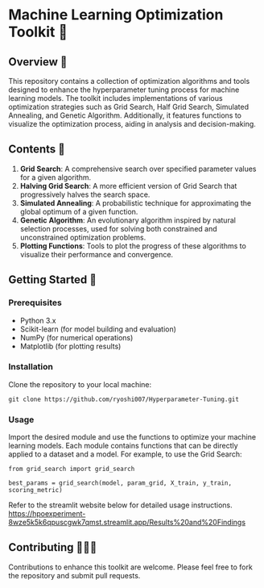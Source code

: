 # Machine Learning Optimization Toolkit 🤖  

## Overview 🔎
This repository contains a collection of optimization algorithms and tools designed to enhance the hyperparameter tuning process for machine learning models. The toolkit includes implementations of various optimization strategies such as Grid Search, Half Grid Search, Simulated Annealing, and Genetic Algorithm. Additionally, it features functions to visualize the optimization process, aiding in analysis and decision-making.  

## Contents 📕
1. **Grid Search**: A comprehensive search over specified parameter values for a given algorithm.
2. **Halving Grid Search**: A more efficient version of Grid Search that progressively halves the search space.
3. **Simulated Annealing**: A probabilistic technique for approximating the global optimum of a given function.
4. **Genetic Algorithm**: An evolutionary algorithm inspired by natural selection processes, used for solving both constrained and unconstrained optimization problems.
5. **Plotting Functions**: Tools to plot the progress of these algorithms to visualize their performance and convergence.  

## Getting Started 🔨
### Prerequisites
- Python 3.x  
- Scikit-learn (for model building and evaluation)  
- NumPy (for numerical operations)  
- Matplotlib (for plotting results)   

### Installation
Clone the repository to your local machine:

`git clone https://github.com/ryoshi007/Hyperparameter-Tuning.git`  

### Usage
Import the desired module and use the functions to optimize your machine learning models. Each module contains functions that can be directly applied to a dataset and a model. For example, to use the Grid Search:

`from grid_search import grid_search`

`best_params = grid_search(model, param_grid, X_train, y_train, scoring_metric)`

Refer to the streamlit website below for detailed usage instructions.  
https://hpoexperiment-8wze5k5k6qpuscgwk7qmst.streamlit.app/Results%20and%20Findings

## Contributing 🧑‍🤝‍🧑
Contributions to enhance this toolkit are welcome. Please feel free to fork the repository and submit pull requests.


